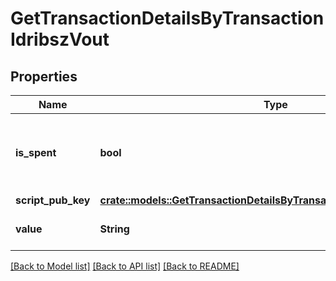 # GetTransactionDetailsByTransactionIdribszVout

## Properties

Name | Type | Description | Notes
------------ | ------------- | ------------- | -------------
**is_spent** | **bool** | Defines whether the transaction output has been spent or not. | 
**script_pub_key** | [**crate::models::GetTransactionDetailsByTransactionIdribszScriptPubKey**](GetTransactionDetailsByTransactionIDRIBSZ_scriptPubKey.md) |  | 
**value** | **String** | Represents the specific amount. | 

[[Back to Model list]](../README.md#documentation-for-models) [[Back to API list]](../README.md#documentation-for-api-endpoints) [[Back to README]](../README.md)


